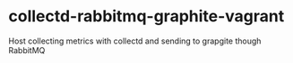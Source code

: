 collectd-rabbitmq-graphite-vagrant
==================================

Host collecting metrics with collectd and sending to grapgite though RabbitMQ 

